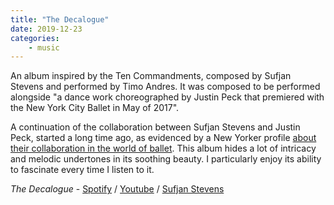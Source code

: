 ```yaml
---
title: "The Decalogue"
date: 2019-12-23
categories:
    - music
---
```


An album inspired by the Ten Commandments, composed by Sufjan Stevens and performed by Timo Andres. It was composed to be performed alongside "a dance work choreographed by Justin Peck that premiered with the New York City Ballet in May of 2017".

A continuation of the collaboration between Sufjan Stevens and Justin Peck, started a long time ago, as evidenced by a New Yorker profile [about their collaboration in the world of ballet](https://www.newyorker.com/culture/culture-desk/sufjan-stevens-and-justin-peck-make-a-ballet-about-respect). This album hides a lot of intricacy and melodic undertones in its soothing beauty. I particularly enjoy its ability to fascinate every time I listen to it.

_The Decalogue_ - [Spotify](https://open.spotify.com/album/6kp0lvZWnhkL6oos4ma3xs?si=1ug-eVrEScerOQFp8KlVKg) / [Youtube](https://www.youtube.com/watch?v=GhWogrc9aZ0) / [Sufjan Stevens](https://music.sufjan.com/album/the-decalogue) 
